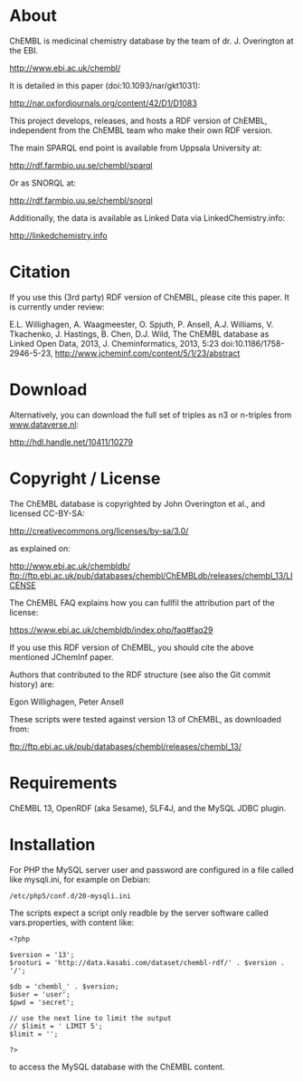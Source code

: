 # About

ChEMBL is medicinal chemistry database by the team of dr. J. Overington at the EBI.

  http://www.ebi.ac.uk/chembl/

It is detailed in this paper (doi:10.1093/nar/gkt1031):

  http://nar.oxfordjournals.org/content/42/D1/D1083

This project develops, releases, and hosts a RDF version of ChEMBL, independent from
the ChEMBL team who make their own RDF version.

The main SPARQL end point is available from Uppsala University at:

  http://rdf.farmbio.uu.se/chembl/sparql

Or as SNORQL at:

  http://rdf.farmbio.uu.se/chembl/snorql

Additionally, the data is available as Linked Data via LinkedChemistry.info:

  http://linkedchemistry.info

# Citation

If you use this (3rd party) RDF version of ChEMBL, please cite this paper. It is currently under review:

E.L. Willighagen, A. Waagmeester, O. Spjuth, P. Ansell, A.J. Williams, V. Tkachenko,
J. Hastings, B. Chen, D.J. Wild, The ChEMBL database as Linked Open Data,
2013, J. Cheminformatics, 2013, 5:23 doi:10.1186/1758-2946-5-23, http://www.jcheminf.com/content/5/1/23/abstract

# Download

Alternatively, you can download the full set of triples as n3 or n-triples from www.dataverse.nl:

  http://hdl.handle.net/10411/10279

# Copyright / License

The ChEMBL database is copyrighted by John Overington et al., and licensed CC-BY-SA:

  http://creativecommons.org/licenses/by-sa/3.0/

as explained on:

  http://www.ebi.ac.uk/chembldb/
  ftp://ftp.ebi.ac.uk/pub/databases/chembl/ChEMBLdb/releases/chembl_13/LICENSE

The ChEMBL FAQ explains how you can fullfil the attribution part of the license:

  https://www.ebi.ac.uk/chembldb/index.php/faq#faq29

If you use this RDF version of ChEMBL, you should cite the above
mentioned JChemInf paper.

Authors that contributed to the RDF structure (see also the Git commit history) are:

  Egon Willighagen, Peter Ansell

These scripts were tested against version 13 of ChEMBL, as downloaded from:

  ftp://ftp.ebi.ac.uk/pub/databases/chembl/releases/chembl_13/

# Requirements

ChEMBL 13, OpenRDF (aka Sesame), SLF4J, and the MySQL JDBC plugin.

# Installation

For PHP the MySQL server user and password are configured in a file called like
mysqli.ini, for example on Debian:

    /etc/php5/conf.d/20-mysqli.ini

The scripts expect a script only readble by the server software called vars.properties, with content like:

    <?php

    $version = '13';
    $rooturi = 'http://data.kasabi.com/dataset/chembl-rdf/' . $version . '/';

    $db = 'chembl_' . $version;
    $user = 'user';
    $pwd = 'secret';

    // use the next line to limit the output 
    // $limit = ' LIMIT 5';
    $limit = '';

    ?>

to access the MySQL database with the ChEMBL content.
